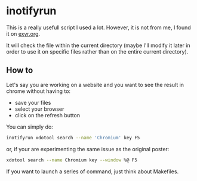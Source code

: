 # inotifyrun

This is a really usefull script I used a lot. However, it is not from me, I found it on [exyr.org](https://exyr.org/2011/inotify-run/). 

It will check the file within the current directory (maybe I'll modify it later in order to use it on specific files rather than on the entire current directory).

## How to

Let's say you are working on a website and you want to see the result in chrome without having to:

* save your files
* select your browser
* click on the refresh button

You can simply do: 

```bash
inotifyrun xdotool search --name 'Chromium' key F5
```

or, if your are experimenting the same issue as the original poster: 

```bash
xdotool search --name Chromium key --window %@ F5
```

If you want to launch a series of command, just think about Makefiles. 
